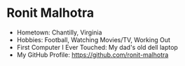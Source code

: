 # Ronit Malhotra

- Hometown: Chantilly, Virginia 
- Hobbies: Football, Watching Movies/TV, Working Out 
- First Computer I Ever Touched: My dad's old dell laptop 
- My GitHub Profile: https://github.com/ronit-malhotra

